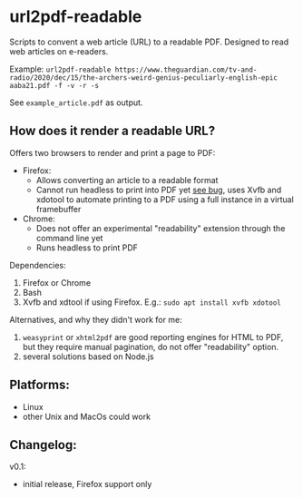 # url2pdf-readable 
Scripts to convent a web article (URL) to a readable PDF. Designed to read web articles on e-readers.

Example:
`url2pdf-readable https://www.theguardian.com/tv-and-radio/2020/dec/15/the-archers-weird-genius-peculiarly-english-epic aaba21.pdf -f -v -r -s`

See `example_article.pdf` as output.

## How does it render a readable URL?

Offers two browsers to render and print a page to PDF:
  - Firefox:
    - Allows converting an article to a readable format
    - Cannot run headless to print into PDF yet [see bug](https://bugzilla.mozilla.org/show_bug.cgi?id=1407238), uses Xvfb and xdotool to automate printing to a PDF using a full instance in a virtual framebuffer
  - Chrome:
    - Does not offer an experimental "readability" extension through the command line yet
    - Runs headless to print PDF

Dependencies:
  1. Firefox or Chrome
  2. Bash
  3. Xvfb and xdtool if using Firefox. E.g.: `sudo apt install xvfb xdotool`

Alternatives, and why they didn't work for me:
  1. `weasyprint` or `xhtml2pdf` are good reporting engines for HTML to PDF, but they require manual pagination, do not offer "readability" option.
  2. several solutions based on Node.js
 
## Platforms:
 - Linux
 - other Unix and MacOs could work

## Changelog:
v0.1:
 - initial release, Firefox support only
